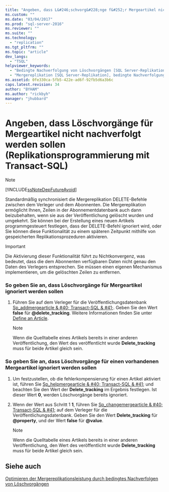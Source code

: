```yaml
---
title: "Angeben, dass L&#246;schvorg&#228;nge f&#252;r Mergeartikel nicht nachverfolgt werden sollen (Replikationsprogrammierung mit Transact-SQL) | Microsoft Docs"
ms.custom: ""
ms.date: "03/04/2017"
ms.prod: "sql-server-2016"
ms.reviewer: ""
ms.suite: ""
ms.technology: 
  - "replication"
ms.tgt_pltfrm: ""
ms.topic: "article"
dev_langs: 
  - "TSQL"
helpviewer_keywords: 
  - "Bedingte Nachverfolgung von Löschvorgängen [SQL Server-Replikation]"
  - "Mergereplikation [SQL Server-Replikation], bedingte Nachverfolgung von Löschvorgängen"
ms.assetid: 0fe330ca-5fb5-422e-ad6f-92fb5d6a3b6c
caps.latest.revision: 34
author: "BYHAM"
ms.author: "rickbyh"
manager: "jhubbard"
---
```

# Angeben, dass L&#246;schvorg&#228;nge f&#252;r Mergeartikel nicht nachverfolgt werden sollen (Replikationsprogrammierung mit Transact-SQL)
    
> [!NOTE]  
>  [!INCLUDE[ssNoteDepFutureAvoid](../../../includes/ssnotedepfutureavoid-md.md)]  
  
 Standardmäßig synchronisiert die Mergereplikation DELETE-Befehle zwischen dem Verleger und dem Abonnenten. Die Mergereplikation ermöglicht Ihnen, Zeilen in der Abonnementdatenbank auch dann beizubehalten, wenn sie aus der Veröffentlichung gelöscht wurden und umgekehrt. Sie können bei der Erstellung eines neuen Artikels programmgesteuert festlegen, dass der DELETE-Befehl ignoriert wird, oder Sie können diese Funktionalität zu einem späteren Zeitpunkt mithilfe von gespeicherten Replikationsprozeduren aktivieren.  
  
> [!IMPORTANT]  
>  Die Aktivierung dieser Funktionalität führt zu Nichtkonvergenz, was bedeutet, dass die dem Abonnenten verfügbaren Daten nicht genau den Daten des Verlegers entsprechen. Sie müssen einen eigenen Mechanismus implementieren, um die gelöschten Zeilen zu entfernen.  
  
### So geben Sie an, dass Löschvorgänge für Mergeartikel ignoriert werden sollen  
  
1.  Führen Sie auf dem Verleger für die Veröffentlichungsdatenbank [Sp_addmergearticle & #40; Transact-SQL & #41;](../../../relational-databases/system-stored-procedures/sp-addmergearticle-transact-sql.md). Geben Sie den Wert **false** für **@delete_tracking**. Weitere Informationen finden Sie unter [Define an Article](../../../relational-databases/replication/publish/define-an-article.md).  
  
    > [!NOTE]  
    >  Wenn die Quelltabelle eines Artikels bereits in einer anderen Veröffentlichung, den Wert des veröffentlicht wurde **Delete_tracking** muss für beide Artikel gleich sein.  
  
### So geben Sie an, dass Löschvorgänge für einen vorhandenen Mergeartikel ignoriert werden sollen  
  
1.  Um festzustellen, ob die fehlerkompensierung für einen Artikel aktiviert ist, führen Sie [Sp_helpmergearticle & #40; Transact-SQL & #41;](../../../relational-databases/system-stored-procedures/sp-helpmergearticle-transact-sql.md) und beachten Sie den Wert der **Delete_tracking** im Ergebnis festlegen. Ist dieser Wert **0**, werden Löschvorgänge bereits ignoriert.  
  
2.  Wenn der Wert aus Schritt 1 **1**, führen Sie [Sp_changemergearticle & #40; Transact-SQL & #41;](../../../relational-databases/system-stored-procedures/sp-changemergearticle-transact-sql.md) auf dem Verleger für die Veröffentlichungsdatenbank. Geben Sie den Wert **Delete_tracking** für **@property**, und der Wert **false** für **@value**.  
  
    > [!NOTE]  
    >  Wenn die Quelltabelle eines Artikels bereits in einer anderen Veröffentlichung, den Wert des veröffentlicht wurde **Delete_tracking** muss für beide Artikel gleich sein.  
  
## Siehe auch  
 [Optimieren der Mergereplikationsleistung durch bedingtes Nachverfolgen von Löschvorgängen](../../../relational-databases/replication/merge/optimize-merge-replication-performance-with-conditional-delete-tracking.md)  
  
  